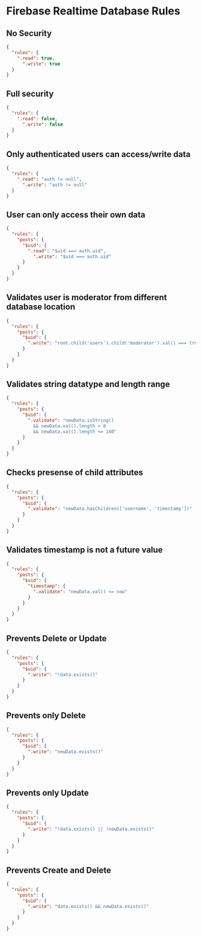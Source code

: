 # Firebase Realtime Database Rules

## No Security
```json
{
  "rules": {
    ".read": true,
      ".write": true
  }
}
```

## Full security
```json
{
  "rules": {
    ".read": false,
      ".write": false
  }
}
```

## Only authenticated users can access/write data
```json
{
  "rules": {
    ".read": "auth != null",
      ".write": "auth != null"
  }
}
```

## User can only access their own data
```json
{
  "rules": {
    "posts": {
      "$uid": {
        ".read": "$uid === auth.uid",
          ".write": "$uid === auth.uid"
      }
    }
  }
}
```


## Validates user is moderator from different database location
```json
{
  "rules": {
    "posts": {
      "$uid": {
        ".write": "root.child('users').child('moderator').val() === true"
      }
    }
  }
}
```


## Validates string datatype and length range
```json
{
  "rules": {
    "posts": {
      "$uid": {
        ".validate": "newData.isString() 
          && newData.val().length > 0
          && newData.val().length <= 140"
      }
    }
  }
}
```


## Checks presense of child attributes
```json
{
  "rules": {
    "posts": {
      "$uid": {
        ".validate": "newData.hasChildren(['username', 'timestamp'])"
      }
    }
  }
}
```


## Validates timestamp is not a future value
```json
{
  "rules": {
    "posts": {
      "$uid": {
        "timestamp": { 
          ".validate": "newData.val() <= now" 
        }
      }
    }
  }
}
```


## Prevents Delete or Update
```json
{
  "rules": {
    "posts": {
      "$uid": {
        ".write": "!data.exists()"
      }
    }
  }
}
```

## Prevents only Delete
```json
{
  "rules": {
    "posts": {
      "$uid": {
        ".write": "newData.exists()"
      }
    }
  }
}
```

## Prevents only Update
```json
{
  "rules": {
    "posts": {
      "$uid": {
        ".write": "!data.exists() || !newData.exists()"
      }
    }
  }
}
```

## Prevents Create and Delete
```json
{
  "rules": {
    "posts": {
      "$uid": {
        ".write": "data.exists() && newData.exists()"
      }
    }
  }
}
```

